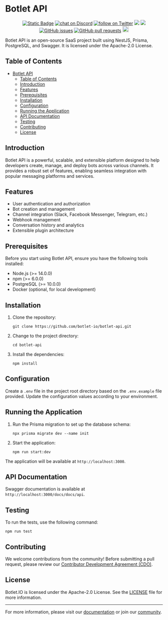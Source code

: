 # Botlet API

<p align="center">
    <a href="https://botlet.io" target="_blank">
        <img alt="Static Badge" src="https://img.shields.io/badge/IO-IO?logo=IO&logoColor=%20%23f5f5f5&label=Botlet&labelColor=%20%23155EEF&color=%23EAECF0"></a>
    <a href="https://discord.gg/V9HKBukSRp" target="_blank">
        <img src="https://img.shields.io/discord/1215998670265127102?logo=discord"
            alt="chat on Discord"></a>
    <a href="https://twitter.com/intent/follow?screen_name=callgent_com" target="_blank">
        <img src="https://img.shields.io/twitter/follow/callgent_com?style=social&logo=X"
            alt="follow on Twitter"></a>
    <!-- <a href="https://hub.docker.com/u/langgenius" target="_blank">
        <img alt="Docker Pulls" src="https://img.shields.io/docker/pulls/langgenius/dify-web"></a> -->
<a href="https://app.snyk.io/test/github/Botlet-IO/botlet-api" alt="FOSSA Status"><img src="https://snyk.io/test/github/Botlet-IO/botlet-api/badge.svg"/></a>
<a href="https://app.fossa.com/projects/git%2Bgithub.com%2FBotlet-IO%2Fbotlet-api?ref=badge_shield&issueType=license" alt="FOSSA Status"><img src="https://app.fossa.com/api/projects/git%2Bgithub.com%2FBotlet-IO%2Fbotlet-api.svg?type=shield&issueType=license"/></a>
<a href="https://github.com/Botlet-IO/botlet-api/issues">
<img src="https://img.shields.io/github/issues/Botlet-IO/botlet-api.svg" alt="GitHub issues" /></a>
<a href="https://github.com/Botlet-IO/botlet-api/pulls">
<img src="https://img.shields.io/github/issues-pr/Botlet-IO/botlet-api.svg" alt="GitHub pull requests" /></a>
<img src="https://img.shields.io/badge/PRs-welcome-brightgreen.svg?style=flat-square" height="20px">
</p>

Botlet API is an open-source SaaS project built using NestJS, Prisma, PostgreSQL, and Swagger. It is licensed under the Apache-2.0 License.

## Table of Contents

- [Botlet API](#botlet-api)
  - [Table of Contents](#table-of-contents)
  - [Introduction](#introduction)
  - [Features](#features)
  - [Prerequisites](#prerequisites)
  - [Installation](#installation)
  - [Configuration](#configuration)
  - [Running the Application](#running-the-application)
  - [API Documentation](#api-documentation)
  - [Testing](#testing)
  - [Contributing](#contributing)
  - [License](#license)

## Introduction

Botlet API is a powerful, scalable, and extensible platform designed to help developers create, manage, and deploy bots across various channels. It provides a robust set of features, enabling seamless integration with popular messaging platforms and services.

## Features

- User authentication and authorization
- Bot creation and management
- Channel integration (Slack, Facebook Messenger, Telegram, etc.)
- Webhook management
- Conversation history and analytics
- Extensible plugin architecture

## Prerequisites

Before you start using Botlet API, ensure you have the following tools installed:

- Node.js (>= 14.0.0)
- npm (>= 6.0.0)
- PostgreSQL (>= 10.0.0)
- Docker (optional, for local development)

## Installation

1. Clone the repository:

   ```
   git clone https://github.com/botlet-io/botlet-api.git
   ```

2. Change to the project directory:

   ```
   cd botlet-api
   ```

3. Install the dependencies:

   ```
   npm install
   ```

## Configuration

Create a `.env` file in the project root directory based on the `.env.example` file provided. Update the configuration values according to your environment.

## Running the Application

1. Run the Prisma migration to set up the database schema:

   ```
   npx prisma migrate dev --name init
   ```

2. Start the application:

   ```
   npm run start:dev
   ```

The application will be available at `http://localhost:3000`.

## API Documentation

Swagger documentation is available at `http://localhost:3000/docs/docs/api`.

## Testing

To run the tests, use the following command:

```
npm run test
```

## Contributing

We welcome contributions from the community! Before submitting a pull request, please review our [Contributor Development Agreement (CDO)](CONTRIBUTING.md).

## License

Botlet.IO is licensed under the Apache-2.0 License. See the [LICENSE](LICENSE) file for more information.

---

For more information, please visit our [documentation](https://docs.botlet.io/) or join our [community](https://botlet.io/discord).

